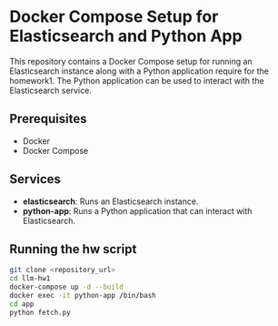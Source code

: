 # Docker Compose Setup for Elasticsearch and Python App

This repository contains a Docker Compose setup for running an Elasticsearch instance along with a Python application require for the homework1. The Python application can be used to interact with the Elasticsearch service.

## Prerequisites

- Docker
- Docker Compose

## Services

- **elasticsearch**: Runs an Elasticsearch instance.
- **python-app**: Runs a Python application that can interact with Elasticsearch.

## Running the hw script

```sh
git clone <repository_url>
cd llm-hw1
docker-compose up -d --build
docker exec -it python-app /bin/bash
cd app
python fetch.py

